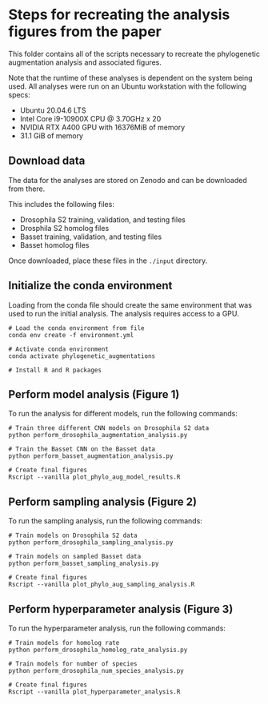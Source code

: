 # Steps for recreating the analysis figures from the paper

This folder contains all of the scripts necessary to recreate the phylogenetic augmentation analysis and associated figures.

Note that the runtime of these analyses is dependent on the system being used. All analyses were run on an Ubuntu workstation with the following specs:

* Ubuntu 20.04.6 LTS
* Intel Core i9-10900X CPU @ 3.70GHz x 20
* NVIDIA RTX A400 GPU with 16376MiB of memory
* 31.1 GiB of memory

## Download data
The data for the analyses are stored on Zenodo and can be downloaded from there.

This includes the following files:
* Drosophila S2 training, validation, and testing files
* Drosphila S2 homolog files
* Basset training, validation, and testing files
* Basset homolog files

Once downloaded, place these files in the `./input` directory.

## Initialize the conda environment
Loading from the conda file should create the same environment that was used to run the initial analysis. The analysis requires access to a GPU.

```
# Load the conda environment from file
conda env create -f environment.yml

# Activate conda environment
conda activate phylogenetic_augmentations

# Install R and R packages

```


## Perform model analysis (Figure 1)

To run the analysis for different models, run the following commands:

```
# Train three different CNN models on Drosophila S2 data
python perform_drosophila_augmentation_analysis.py

# Train the Basset CNN on the Basset data
python perform_basset_augmentation_analysis.py

# Create final figures
Rscript --vanilla plot_phylo_aug_model_results.R
```

## Perform sampling analysis (Figure 2)

To run the sampling analysis, run the following commands:

```
# Train models on Drosophila S2 data
python perform_drosophila_sampling_analysis.py

# Train models on sampled Basset data
python perform_basset_sampling_analysis.py

# Create final figures
Rscript --vanilla plot_phylo_aug_sampling_analysis.R
```

## Perform hyperparameter analysis (Figure 3)

To run the hyperparameter analysis, run the following commands:

```
# Train models for homolog rate
python perform_drosophila_homolog_rate_analysis.py

# Train models for number of species
python perform_drosophila_num_species_analysis.py

# Create final figures
Rscript --vanilla plot_hyperparameter_analysis.R
```